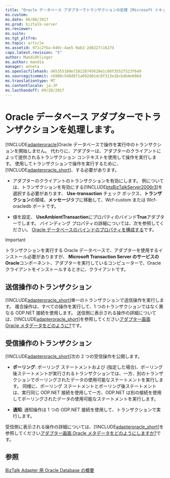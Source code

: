 ```yaml
---
title: "Oracle データベース アダプターでトランザクションの処理 |Microsoft ドキュメント"
ms.custom: 
ms.date: 06/08/2017
ms.prod: biztalk-server
ms.reviewer: 
ms.suite: 
ms.tgt_pltfrm: 
ms.topic: article
ms.assetid: 971c2fba-640c-4ae5-9ab3-2d8227c1627d
caps.latest.revision: "5"
author: MandiOhlinger
ms.author: mandia
manager: anneta
ms.openlocfilehash: d45355100e728220745620e1c0df3552f523f649
ms.sourcegitcommit: cb908c540d8f1a692d01dc8f313e16cb4b4e696d
ms.translationtype: MT
ms.contentlocale: ja-JP
ms.lasthandoff: 09/20/2017
---
```

# <a name="handle-transactions-with-the-oracle-database-adapter"></a>Oracle データベース アダプターでトランザクションを処理します。
[!INCLUDE[adapteroracle](../../includes/adapteroracle-md.md)]Oracle データベースで操作を実行中のトランザクションを開始しません。 代わりに、アダプターは、アダプターのクライアントによって提供されるトランザクション コンテキストを使用して操作を実行します。 使用してトランザクションで操作を実行するために、 [!INCLUDE[adapteroracle_short](../../includes/adapteroracle-short-md.md)]、する必要があります。  
  
-   アダプターのクライアントのトランザクションを有効にします。 例については、トランザクションを有効にする[!INCLUDE[btsBizTalkServer2006r3](../../includes/btsbiztalkserver2006r3-md.md)]を選択する必要があります、 **Use-transaction**  チェック ボックス、**トランザクション**の領域、**メッセージ**タブに移動して、Wcf-custom または Wcf-oracledb ポートです。  
  
-   値を設定、 **UseAmbientTransaction**にプロパティのバインド**True**アダプターでします。 バインディング プロパティの詳細については、次を参照してください。 [Oracle データベースのバインドのプロパティを構成する](../../adapters-and-accelerators/adapter-oracle-database/configure-the-binding-properties-for-oracle-database.md)です。  
  
> [!IMPORTANT]
>  トランザクションを実行する Oracle データベースで、アダプターを使用するインストール必要がありますが、 **Microsoft Transaction Server のサービスの Oracle**コンポーネント、アダプターを実行しているコンピューターで、Oracle クライアントをインストールするときに、クライアントです。  
  
## <a name="transactions-in-the-outbound-operations"></a>送信操作のトランザクション  
 [!INCLUDE[adapteroracle_short](../../includes/adapteroracle-short-md.md)]単一のトランザクションで送信操作を実行します。 複合操作は、すべての操作を実行して、1 つのトランザクションではなく異なる ODP.NET 接続を使用します。 送信側に表示される操作の詳細については、[!INCLUDE[adapteroracle_short](../../includes/adapteroracle-short-md.md)]を参照してください[アダプター画面 Oracle メタデータをどのように?](https://msdn.microsoft.com/library/cc185310(v=bts.10).aspx)です。  
  
## <a name="transactions-in-the-inbound-operations"></a>受信操作のトランザクション  
 [!INCLUDE[adapteroracle_short](../../includes/adapteroracle-short-md.md)]次の 2 つの受信操作を公開します。  
  
-   **ポーリング**: ポーリング ステートメントおよび (指定した場合)、ポーリング後ステートメントが実行されるトランザクションでは、一方、別のトランザクションでポーリングされたデータの使用可能なステートメントを実行します。 同様に、ポーリング ステートメントとポーリング後ステートメントは、実行同じ ODP.NET 接続を使用して一方、ODP.NET は別の接続を使用してポーリングされたデータの使用可能なステートメントを実行します。  
  
-   **通知**: 通知操作は 1 つの ODP.NET 接続を使用して、トランザクションで実行します。  
  
 受信側に表示される操作の詳細については、[!INCLUDE[adapteroracle_short](../../includes/adapteroracle-short-md.md)]を参照してください[アダプター画面 Oracle メタデータをどのようにしますか?](https://msdn.microsoft.com/library/cc185310(v=bts.10).aspx)です。  
  
## <a name="see-also"></a>参照  
 [BizTalk Adapter 用 Oracle Database の概要](../../adapters-and-accelerators/adapter-oracle-database/overview-of-biztalk-adapter-for-oracle-database.md)